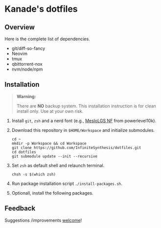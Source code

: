 # Kanade's dotfiles

## Overview

Here is the complete list of dependencies.

- git/diff-so-fancy
- Neovim
- tmux
- qbittorrent-nox
- nvm/node/npm

## Installation

> **Warning:**
>
> There are **NO** backup system.
> This installation instruction is for clean install only.
> Use at your own risk.

1. Install `git`, `zsh` and a nerd font (e.g., [MesloLGS NF](https://github.com/romkatv/powerlevel10k#meslo-nerd-font-patched-for-powerlevel10k) from powerlevel10k).

1. Download this repository in `$HOME/Workspace` and initialize submodules.

    ```shell
    cd ~
    mkdir -p Workspace && cd Workspace
    git clone https://github.com/InfiniteSynthesis/dotfiles.git
    cd dotfiles
    git submodule update --init --recursive
    ```

1. Set `zsh` as default shell and relaunch terminal.

    ```shell
    chsh -s $(which zsh)
    ```

1. Run package installation script `./install-packages.sh`.

1. Optionall, install the following packages.

## Feedback

Suggestions /improvements [welcome](https://github.com/InfiniteSynthesis/dotfiles/issues)!